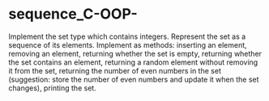 # sequence_C-OOP-

Implement the set type which contains integers. Represent the set as a sequence of its
elements. Implement as methods: inserting an element, removing an element,
returning whether the set is empty, returning whether the set contains an element,
returning a random element without removing it from the set, returning the number of
even numbers in the set (suggestion: store the number of even numbers and update it
when the set changes), printing the set.
